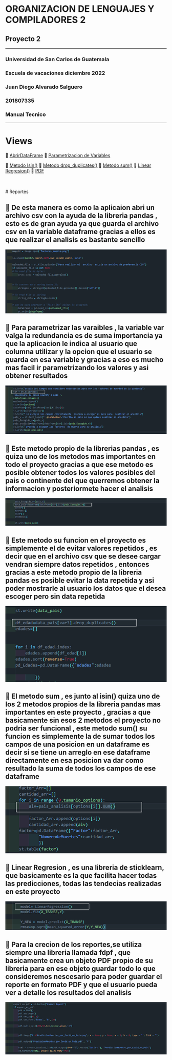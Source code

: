 # ORGANIZACION DE LENGUAJES Y COMPILADORES 2
## Proyecto 2

---

### Universidad de San Carlos de Guatemala
### Escuela de vacaciones diciembre 2022
### Juan Diego Alvarado Salguero
### 201807335
### Manual Tecnico


---

# Views

:round_pushpin: [AbrirDataFrame](#id2)
:round_pushpin: [Parametrizacion de Variables](#id3)

:round_pushpin: [Metodo Isin()](#id4)
:round_pushpin: [Metodo drop_duplicates()](#id5)
:round_pushpin: [Metodo sum()](#id6)
:round_pushpin: [Linear Regresion()](#id7)
:round_pushpin: [PDF](#id8)

<br>
<br>
# Reportes


## :beginner: De esta manera es como la aplicaion abri un archivo csv  con la ayuda de la libreria pandas , esto es de gran ayuda ya que guarda el archivo csv en la  variable dataframe gracias a ellos es que realizar el analisis es bastante sencillo<a name="id2"></a>
![2](https://github.com/Juandi22001/Proyecto2OLC2/blob/main/COMPI2/img/data.PNG)

## :beginner: Para parametrizar las varaibles , la variable var  valga la redundancia es de suma importancia ya que la aplicacion le indica al usuario que  columna utilizar y  la opcion que el usuario se guarda en esa variable y gracias a eso es mucho mas facil ir parametrizando los valores  y asi obtener resultados<a name="id3"></a>
![3](https://github.com/Juandi22001/Proyecto2OLC2/blob/main/COMPI2/img/data2.png)

## :beginner: Este metodo propio de la librerias pandas , es quiza uno de los metodos mas importantes en todo el proyecto gracias a que ese metodo es posible obtener todos los valores posibles del pais o continente del que querremos obtener la informacion y posteriormete hacer el analisis<a name="id4"></a>
![4](https://github.com/Juandi22001/Proyecto2OLC2/blob/main/COMPI2/img/data3.png)

## :beginner: Este metodo su funcion en el proyecto es simplemente el de evitar valores repetidos , es decir que en el archivo csv que se desee cargar vendran siempre datos repetidos , entonces gracias a este metodo propio de la libreria pandas es posible evitar la data repetida y asi   poder mostrarle al usuario los datos que el desea escoger pero  sin data repetida<a name="id5"></a>
![5](https://github.com/Juandi22001/Proyecto2OLC2/blob/main/COMPI2/img/data4.png)

## :beginner: El metodo sum , es junto al isin() quiza uno de los 2 metodos propios de la libreria pandas mas importantes en este proyecto , gracias a que basicamente sin esos 2 metodos el proyecto no podria ser funcional , este metodo sum() su funcion es simplemente la de sumar todos los campos de una posicion en un dataframe es decir si se tiene un arreglo en ese dataframe directamente en esa posicion va dar como resultado   la suma de todos los campos de ese dataframe<a name="id6"></a>
![6](https://github.com/Juandi22001/Proyecto2OLC2/blob/main/COMPI2/img/data5.png)

## :beginner: Linear Regresion , es una libreria de sticklearn, que basicamente es la que facilita hacer todas las predicciones, todas las tendecias realizadas en este proyecto<a name="id7"></a>
![7](https://github.com/Juandi22001/Proyecto2OLC2/blob/main/COMPI2/img/data6.png)

## :beginner:  Para la crecion de los reportes,se utiliza siempre una libreria llamada fdpf ,  que  basicamente crea un objeto PDF propio de su libreria para en ese objeto guardar todo lo que consideremos nescesario para poder guardar el reporte en formato PDF y que el usuario pueda ver a detalle los resultados del analisis <a name="id8"></a>
![8](https://github.com/Juandi22001/Proyecto2OLC2/blob/main/COMPI2/img/data7.png)

